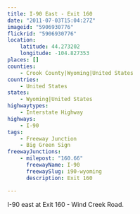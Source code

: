 ```yaml
---
title: I-90 East - Exit 160
date: "2011-07-03T15:04:27Z"
imageid: "5906930776"
flickrid: "5906930776"
location:
    latitude: 44.273202
    longitude: -104.827353
places: []
counties:
    - Crook County|Wyoming|United States
countries:
    - United States
states:
    - Wyoming|United States
highwaytypes:
    - Interstate Highway
highways:
    - I-90
tags:
    - Freeway Junction
    - Big Green Sign
freewayJunctions:
    - milepost: "160.66"
      freewayName: I-90
      freewaySlug: i90-wyoming
      description: Exit 160

---
```

I-90 east at Exit 160 - Wind Creek Road.